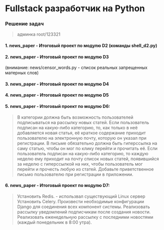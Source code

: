 # Fullstack разработчик на Python

### Решение задач

> админка root/123321

#### 1. news_paper - Итоговый проект по модулю D2 (команды shell_d2.py)

#### 2. news_paper - Итоговый проект по модулю D3 
(внимание: news/censor_words.py - список реальных запрещенных матерных слов)

#### 3. news_paper - Итоговый проект по модулю D4 

#### 4. news_paper - Итоговый проект по модулю D5 

#### 5. news_paper - Итоговый проект по модулю D6: 
> В категории должна быть возможность пользователей подписываться на рассылку новых статей.
> Если пользователь подписан на какую-либо категорию, то, как только в неё добавляется новая статья, её краткое содержание приходит пользователю на электронную почту, которую он указал при регистрации. В письме обязательно должна быть гиперссылка на саму статью, чтобы он мог по клику перейти и прочитать её.
> Если пользователь подписан на какую-либо категорию, то каждую неделю ему приходит на почту список новых статей, появившийся за неделю с гиперссылкой на них, чтобы пользователь мог перейти и прочесть любую из статей.
> Добавьте приветственное письмо пользователю при регистрации в приложении.

#### 6. news_paper - Итоговый проект по модулю D7:
> Установить Redis.  -  использвал существующий Linux сервер
> Установить Celery.
> Произвести необходимые конфигурации Django для соединения всех компонент системы.
> Реализовать рассылку уведомлений подписчикам после создания новости.
> Реализовать еженедельную рассылку с последними новостями (каждый понедельник в 8:00 утра). 
